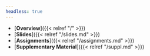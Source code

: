 ```yaml
---
headless: true
---
```


- [**Overview**]({{< relref "/" >}})
- [**Slides**]({{< relref "/slides.md" >}})
- [**Assignments**]({{< relref "/assignments.md" >}})
- [**Supplementary Material**]({{< relref "/suppl.md" >}})

